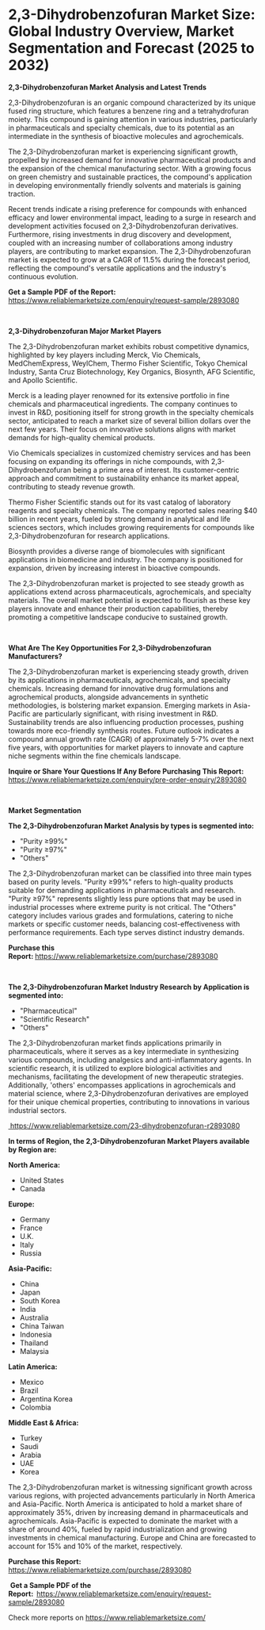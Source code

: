 <p><h1>2,3-Dihydrobenzofuran Market Size: Global Industry Overview, Market Segmentation and Forecast (2025 to 2032)</h1></p><p><strong>2,3-Dihydrobenzofuran Market Analysis and Latest Trends</strong></p>
<p><p>2,3-Dihydrobenzofuran is an organic compound characterized by its unique fused ring structure, which features a benzene ring and a tetrahydrofuran moiety. This compound is gaining attention in various industries, particularly in pharmaceuticals and specialty chemicals, due to its potential as an intermediate in the synthesis of bioactive molecules and agrochemicals. </p><p>The 2,3-Dihydrobenzofuran market is experiencing significant growth, propelled by increased demand for innovative pharmaceutical products and the expansion of the chemical manufacturing sector. With a growing focus on green chemistry and sustainable practices, the compound's application in developing environmentally friendly solvents and materials is gaining traction. </p><p>Recent trends indicate a rising preference for compounds with enhanced efficacy and lower environmental impact, leading to a surge in research and development activities focused on 2,3-Dihydrobenzofuran derivatives. Furthermore, rising investments in drug discovery and development, coupled with an increasing number of collaborations among industry players, are contributing to market expansion. The 2,3-Dihydrobenzofuran market is expected to grow at a CAGR of 11.5% during the forecast period, reflecting the compound's versatile applications and the industry's continuous evolution.</p></p>
<p><strong>Get a Sample PDF of the Report:&nbsp;</strong> <a href="https://www.reliablemarketsize.com/enquiry/request-sample/2893080?utm_campaign=3226&utm_medium=2&utm_source=Github&utm_content=ia&utm_term=15032025&utm_id=23-dihydrobenzofuran">https://www.reliablemarketsize.com/enquiry/request-sample/2893080</a></p>
<p>&nbsp;</p>
<p><strong>2,3-Dihydrobenzofuran Major Market Players</strong></p>
<p><p>The 2,3-Dihydrobenzofuran market exhibits robust competitive dynamics, highlighted by key players including Merck, Vio Chemicals, MedChemExpress, WeylChem, Thermo Fisher Scientific, Tokyo Chemical Industry, Santa Cruz Biotechnology, Key Organics, Biosynth, AFG Scientific, and Apollo Scientific. </p><p>Merck is a leading player renowned for its extensive portfolio in fine chemicals and pharmaceutical ingredients. The company continues to invest in R&D, positioning itself for strong growth in the specialty chemicals sector, anticipated to reach a market size of several billion dollars over the next few years. Their focus on innovative solutions aligns with market demands for high-quality chemical products.</p><p>Vio Chemicals specializes in customized chemistry services and has been focusing on expanding its offerings in niche compounds, with 2,3-Dihydrobenzofuran being a prime area of interest. Its customer-centric approach and commitment to sustainability enhance its market appeal, contributing to steady revenue growth.</p><p>Thermo Fisher Scientific stands out for its vast catalog of laboratory reagents and specialty chemicals. The company reported sales nearing $40 billion in recent years, fueled by strong demand in analytical and life sciences sectors, which includes growing requirements for compounds like 2,3-Dihydrobenzofuran for research applications.</p><p>Biosynth provides a diverse range of biomolecules with significant applications in biomedicine and industry. The company is positioned for expansion, driven by increasing interest in bioactive compounds.</p><p>The 2,3-Dihydrobenzofuran market is projected to see steady growth as applications extend across pharmaceuticals, agrochemicals, and specialty materials. The overall market potential is expected to flourish as these key players innovate and enhance their production capabilities, thereby promoting a competitive landscape conducive to sustained growth.</p></p>
<p>&nbsp;</p>
<p><strong>What Are The Key Opportunities For 2,3-Dihydrobenzofuran Manufacturers?</strong></p>
<p><p>The 2,3-Dihydrobenzofuran market is experiencing steady growth, driven by its applications in pharmaceuticals, agrochemicals, and specialty chemicals. Increasing demand for innovative drug formulations and agrochemical products, alongside advancements in synthetic methodologies, is bolstering market expansion. Emerging markets in Asia-Pacific are particularly significant, with rising investment in R&D. Sustainability trends are also influencing production processes, pushing towards more eco-friendly synthesis routes. Future outlook indicates a compound annual growth rate (CAGR) of approximately 5-7% over the next five years, with opportunities for market players to innovate and capture niche segments within the fine chemicals landscape.</p></p>
<p><strong>Inquire or Share Your Questions If Any Before Purchasing This Report:</strong> <a href="https://www.reliablemarketsize.com/enquiry/pre-order-enquiry/2893080?utm_campaign=3226&utm_medium=2&utm_source=Github&utm_content=ia&utm_term=15032025&utm_id=23-dihydrobenzofuran">https://www.reliablemarketsize.com/enquiry/pre-order-enquiry/2893080</a></p>
<p>&nbsp;</p>
<p><strong>Market Segmentation</strong></p>
<p><strong>The 2,3-Dihydrobenzofuran Market Analysis by types is segmented into:</strong></p>
<p><ul><li>"Purity ≥99%"</li><li>"Purity ≥97%"</li><li>"Others"</li></ul></p>
<p><p>The 2,3-Dihydrobenzofuran market can be classified into three main types based on purity levels. "Purity ≥99%" refers to high-quality products suitable for demanding applications in pharmaceuticals and research. "Purity ≥97%" represents slightly less pure options that may be used in industrial processes where extreme purity is not critical. The "Others" category includes various grades and formulations, catering to niche markets or specific customer needs, balancing cost-effectiveness with performance requirements. Each type serves distinct industry demands.</p></p>
<p><strong>Purchase this Report:&nbsp;</strong><a href="https://www.reliablemarketsize.com/purchase/2893080?utm_campaign=3226&utm_medium=2&utm_source=Github&utm_content=ia&utm_term=15032025&utm_id=23-dihydrobenzofuran">https://www.reliablemarketsize.com/purchase/2893080</a></p>
<p>&nbsp;</p>
<p><strong>The 2,3-Dihydrobenzofuran Market Industry Research by Application is segmented into:</strong></p>
<p><ul><li>"Pharmaceutical"</li><li>"Scientific Research"</li><li>"Others"</li></ul></p>
<p><p>The 2,3-Dihydrobenzofuran market finds applications primarily in pharmaceuticals, where it serves as a key intermediate in synthesizing various compounds, including analgesics and anti-inflammatory agents. In scientific research, it is utilized to explore biological activities and mechanisms, facilitating the development of new therapeutic strategies. Additionally, 'others' encompasses applications in agrochemicals and material science, where 2,3-Dihydrobenzofuran derivatives are employed for their unique chemical properties, contributing to innovations in various industrial sectors.</p></p>
<p><a href="https://www.reliablemarketsize.com/23-dihydrobenzofuran-r2893080?utm_campaign=3226&utm_medium=2&utm_source=Github&utm_content=ia&utm_term=15032025&utm_id=23-dihydrobenzofuran">&nbsp;https://www.reliablemarketsize.com/23-dihydrobenzofuran-r2893080</a></p>
<p><strong>In terms of Region, the 2,3-Dihydrobenzofuran Market Players available by Region are:</strong></p>
<p>
    <p> <strong> North America: </strong>
        <ul>
            <li>United States</li>
            <li>Canada</li>
        </ul>
        </p> 
    <p> <strong> Europe: </strong>
        <ul>
            <li>Germany</li>
            <li>France</li>
            <li>U.K.</li>
            <li>Italy</li>
            <li>Russia</li>
        </ul>
        </p> 
    <p> <strong> Asia-Pacific: </strong>
        <ul>
            <li>China</li>
            <li>Japan</li>
            <li>South Korea</li>
            <li>India</li>
            <li>Australia</li>
            <li>China Taiwan</li>
            <li>Indonesia</li>
            <li>Thailand</li>
            <li>Malaysia</li>
        </ul>
        </p> 
    <p> <strong> Latin America: </strong>
        <ul>
            <li>Mexico</li>
            <li>Brazil</li>
            <li>Argentina Korea</li>
            <li>Colombia</li>
        </ul>
        </p> 
    <p> <strong> Middle East & Africa: </strong>
        <ul>
            <li>Turkey</li>
            <li>Saudi</li>
            <li>Arabia</li>
            <li>UAE</li>
            <li>Korea</li>
        </ul>
    </p>
    </p>
<p><p>The 2,3-Dihydrobenzofuran market is witnessing significant growth across various regions, with projected advancements particularly in North America and Asia-Pacific. North America is anticipated to hold a market share of approximately 35%, driven by increasing demand in pharmaceuticals and agrochemicals. Asia-Pacific is expected to dominate the market with a share of around 40%, fueled by rapid industrialization and growing investments in chemical manufacturing. Europe and China are forecasted to account for 15% and 10% of the market, respectively.</p></p>
<p><strong>Purchase this Report: </strong><a href="https://www.reliablemarketsize.com/purchase/2893080?utm_campaign=3226&utm_medium=2&utm_source=Github&utm_content=ia&utm_term=15032025&utm_id=23-dihydrobenzofuran">https://www.reliablemarketsize.com/purchase/2893080</a></p>
<p>&nbsp;<strong>Get a Sample PDF of the Report:&nbsp;&nbsp;</strong><a href="https://www.reliablemarketsize.com/enquiry/request-sample/2893080?utm_campaign=3226&utm_medium=2&utm_source=Github&utm_content=ia&utm_term=15032025&utm_id=23-dihydrobenzofuran">https://www.reliablemarketsize.com/enquiry/request-sample/2893080</a></p>
<p><strong></strong></p>
<p>Check more reports on <a href="https://www.reliablemarketsize.com/?utm_campaign=3226&utm_medium=2&utm_source=Github&utm_content=ia&utm_term=15032025&utm_id=23-dihydrobenzofuran">https://www.reliablemarketsize.com/</a></p>